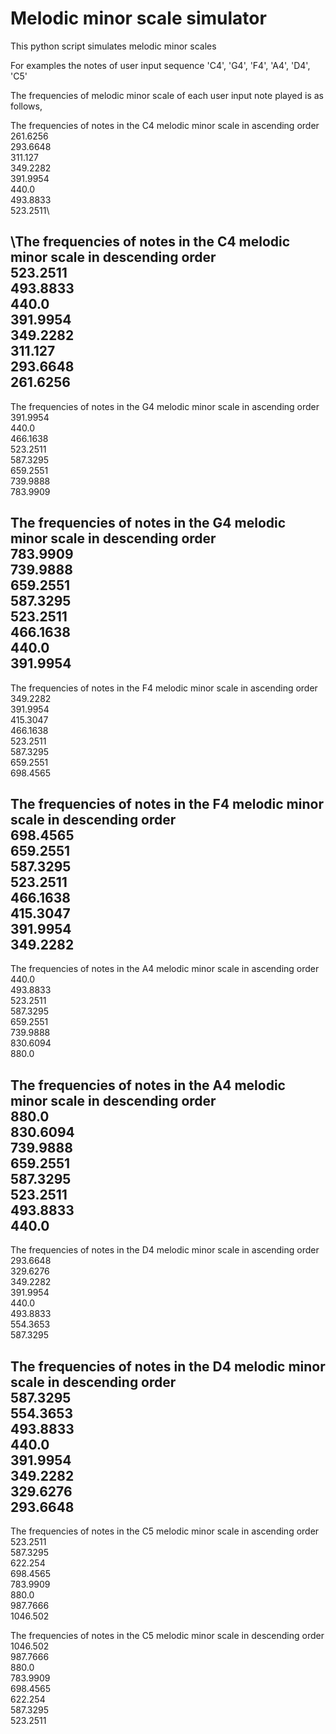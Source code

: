 # Melodic minor scale simulator

This python script simulates melodic minor scales

For examples the notes of user input sequence 'C4', 'G4', 'F4', 'A4', 'D4', 'C5'

The frequencies of melodic minor scale of each user input note played is as follows,

The frequencies of notes in the C4 melodic minor scale in ascending order\
261.6256\
293.6648\
311.127\
349.2282\
391.9954\
440.0\
493.8833\
523.2511\

\The frequencies of notes in the C4 melodic minor scale in descending order\
523.2511\
493.8833\
440.0\
391.9954\
349.2282\
311.127\
293.6648\
261.6256
---------
The frequencies of notes in the G4 melodic minor scale in ascending order\
391.9954\
440.0\
466.1638\
523.2511\
587.3295\
659.2551\
739.9888\
783.9909

The frequencies of notes in the G4 melodic minor scale in descending order\
783.9909\
739.9888\
659.2551\
587.3295\
523.2511\
466.1638\
440.0\
391.9954
---------
The frequencies of notes in the F4 melodic minor scale in ascending order\
349.2282\
391.9954\
415.3047\
466.1638\
523.2511\
587.3295\
659.2551\
698.4565

The frequencies of notes in the F4 melodic minor scale in descending order\
698.4565\
659.2551\
587.3295\
523.2511\
466.1638\
415.3047\
391.9954\
349.2282
---------
The frequencies of notes in the A4 melodic minor scale in ascending order\
440.0\
493.8833\
523.2511\
587.3295\
659.2551\
739.9888\
830.6094\
880.0

The frequencies of notes in the A4 melodic minor scale in descending order\
880.0\
830.6094\
739.9888\
659.2551\
587.3295\
523.2511\
493.8833\
440.0
---------
The frequencies of notes in the D4 melodic minor scale in ascending order\
293.6648\
329.6276\
349.2282\
391.9954\
440.0\
493.8833\
554.3653\
587.3295

The frequencies of notes in the D4 melodic minor scale in descending order\
587.3295\
554.3653\
493.8833\
440.0\
391.9954\
349.2282\
329.6276\
293.6648
---------
The frequencies of notes in the C5 melodic minor scale in ascending order\
523.2511\
587.3295\
622.254\
698.4565\
783.9909\
880.0\
987.7666\
1046.502

The frequencies of notes in the C5 melodic minor scale in descending order\
1046.502\
987.7666\
880.0\
783.9909\
698.4565\
622.254\
587.3295\
523.2511
